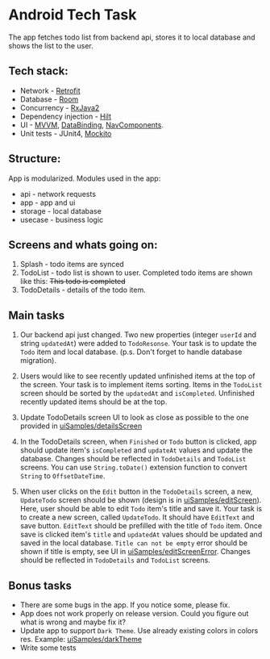 # Android Tech Task

The app fetches todo list from backend api, stores it to local database and shows the list to the user.

## Tech stack:  
* Network - <a href="https://square.github.io/retrofit/">Retrofit</a>
* Database - <a href="https://developer.android.com/training/data-storage/room">Room</a>
* Concurrency - <a href="https://github.com/ReactiveX/RxJava">RxJava2</a>
* Dependency injection - <a href="https://developer.android.com/training/dependency-injection/hilt-android">Hilt</a>
* UI - <a href="https://developer.android.com/topic/libraries/architecture/viewmodel">MVVM</a>, <a href="https://developer.android.com/topic/libraries/data-binding">DataBinding</a>, <a href="https://developer.android.com/guide/navigation/navigation-getting-started">NavComponents</a>.
* Unit tests - JUnit4, <a href="https://site.mockito.org/">Mockito</a>

## Structure:
App is modularized. Modules used in the app: 
* api - network requests
* app - app and ui
* storage - local database
* usecase - business logic

## Screens and whats going on:
1. Splash - todo items are synced
2. TodoList - todo list is shown to user. Completed todo items are shown like this: <strike>This todo is completed</strike>
3. TodoDetails - details of the todo item. 

## Main tasks
1. Our backend api just changed. Two new properties (integer `userId` and string `updatedAt`)
  were added to `TodoResonse`. Your task is to update the `Todo` item and local database. 
  (p.s. Don't forget to handle database migration).

2. Users would like to see recently updated unfinished items at the top of the screen. 
 Your task is to implement items sorting. Items in the `TodoList` screen should be sorted by the 
 `updatedAt` and `isCompleted`. Unfinished recently updated items should be at the top.

3. Update TodoDetails screen UI to look as close as possible to the one provided in 
 <a href="https://github.com/NordPass/android-tech-task/tree/master/uiSamples/detailsScreen.jpg">uiSamples/detailsScreen</a>

4. In the TodoDetails screen, when `Finished` or `Todo` button is clicked, app should update
 item's `isCompleted` and `updateAt` values and update the database. Changes should be reflected in
 `TodoDetails` and `TodoList` screens. You can use `String.toDate()` extension function to convert 
 `String` to `OffsetDateTime`. 

5. When user clicks on the `Edit` button in the `TodoDetails` screen, a new, `UpdateTodo` screen
 should be shown (design is in  <a href="https://github.com/NordPass/android-tech-task/tree/master/uiSamples/editScreen.jpg">uiSamples/editScreen</a>). Here, user should be able to edit `Todo`
 item's title and save it. Your task is to create a new screen, called `UpdateTodo`. It should have
 `EditText` and save button. `EditText` should be prefilled with the title of `Todo` item.
 Once save is clicked item's `title` and `updatedAt` values should be updated and saved in the
 local database. `Title can not be empty` error should be shown if title is empty, see UI in <a href="https://github.com/NordPass/android-tech-task/tree/master/uiSamples/editScreenError.jpg">uiSamples/editScreenError</a>. Changes should be 
 reflected in `TodoDetails` and `TodoList` screens. 

## Bonus tasks
* There are some bugs in the app. If you notice some, please fix. 
* App does not work properly on release version. Could you figure out what is wrong and maybe fix it?
* Update app to support `Dark Theme`. Use already existing colors in colors res. Example: <a href="https://github.com/NordPass/android-tech-task/tree/master/uiSamples/darkTheme.jpg">uiSamples/darkTheme</a>
* Write some tests